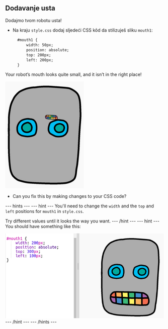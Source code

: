 ## Dodavanje usta

Dodajmo tvom robotu usta!

- Na kraju `style.css` dodaj sljedeći CSS kôd da stilizuješ sliku `mouth1`:
    
        #mouth1 {
            width: 50px;
            position: absolute;
            top: 200px;
            left: 200px;
        }
        

Your robot’s mouth looks quite small, and it isn’t in the right place!

![screenshot](images/robot-mouth.png)

- Can you fix this by making changes to your CSS code?

\--- hints \--- \--- hint \--- You'll need to change the `width` and the `top` and `left` positions for `mouth1` in `style.css`.

Try different values until it looks the way you want. \--- /hint \--- \--- hint \--- You should have something like this:

![screenshot](images/robot-mouth-code.png) \--- /hint \--- \--- /hints \---